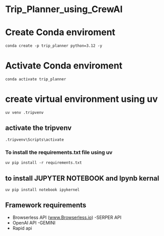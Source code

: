 # Trip_Planner_using_CrewAI

# Create Conda enviroment 
```
conda create -p trip_planner python=3.12 -y
```

# Activate Conda enviroment
```     
conda activate trip_planner         
```

# create virtual environment using uv
```
uv venv .tripvenv
```
## activate the tripvenv
```
.tripvenv\Scripts\activate
```
### To install the requirements.txt file using uv
```
uv pip install -r requirements.txt
```
## to install JUPYTER NOTEBOOK and Ipynb kernal

```
uv pip install notebook ipykernel
```
## Framework requirements
- Browserless API (www.Browserless.io)
-SERPER API
- OpenAI API
-GEMINI
- Rapid api 